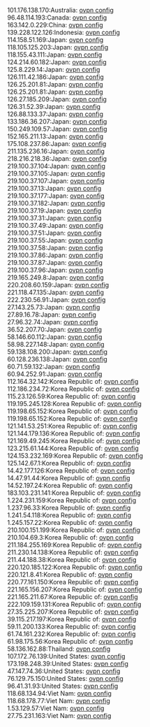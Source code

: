 101.176.138.170:Australia: [ovpn config](vpn/101_176_138_170.ovpn)  
96.48.114.193:Canada: [ovpn config](vpn/96_48_114_193.ovpn)  
163.142.0.229:China: [ovpn config](vpn/163_142_0_229.ovpn)  
139.228.122.126:Indonesia: [ovpn config](vpn/139_228_122_126.ovpn)  
114.158.51.169:Japan: [ovpn config](vpn/114_158_51_169.ovpn)  
118.105.125.203:Japan: [ovpn config](vpn/118_105_125_203.ovpn)  
118.155.43.111:Japan: [ovpn config](vpn/118_155_43_111.ovpn)  
124.214.60.182:Japan: [ovpn config](vpn/124_214_60_182.ovpn)  
125.8.229.14:Japan: [ovpn config](vpn/125_8_229_14.ovpn)  
126.111.42.186:Japan: [ovpn config](vpn/126_111_42_186.ovpn)  
126.25.201.81:Japan: [ovpn config](vpn/126_25_201_81.ovpn)  
126.25.201.81:Japan: [ovpn config](vpn/126_25_201_81.ovpn)  
126.27.185.209:Japan: [ovpn config](vpn/126_27_185_209.ovpn)  
126.31.52.39:Japan: [ovpn config](vpn/126_31_52_39.ovpn)  
126.88.133.37:Japan: [ovpn config](vpn/126_88_133_37.ovpn)  
133.186.36.207:Japan: [ovpn config](vpn/133_186_36_207.ovpn)  
150.249.109.57:Japan: [ovpn config](vpn/150_249_109_57.ovpn)  
152.165.211.13:Japan: [ovpn config](vpn/152_165_211_13.ovpn)  
175.108.237.86:Japan: [ovpn config](vpn/175_108_237_86.ovpn)  
211.135.236.16:Japan: [ovpn config](vpn/211_135_236_16.ovpn)  
218.216.218.36:Japan: [ovpn config](vpn/218_216_218_36.ovpn)  
219.100.37.104:Japan: [ovpn config](vpn/219_100_37_104.ovpn)  
219.100.37.105:Japan: [ovpn config](vpn/219_100_37_105.ovpn)  
219.100.37.107:Japan: [ovpn config](vpn/219_100_37_107.ovpn)  
219.100.37.13:Japan: [ovpn config](vpn/219_100_37_13.ovpn)  
219.100.37.177:Japan: [ovpn config](vpn/219_100_37_177.ovpn)  
219.100.37.182:Japan: [ovpn config](vpn/219_100_37_182.ovpn)  
219.100.37.19:Japan: [ovpn config](vpn/219_100_37_19.ovpn)  
219.100.37.31:Japan: [ovpn config](vpn/219_100_37_31.ovpn)  
219.100.37.49:Japan: [ovpn config](vpn/219_100_37_49.ovpn)  
219.100.37.51:Japan: [ovpn config](vpn/219_100_37_51.ovpn)  
219.100.37.55:Japan: [ovpn config](vpn/219_100_37_55.ovpn)  
219.100.37.58:Japan: [ovpn config](vpn/219_100_37_58.ovpn)  
219.100.37.86:Japan: [ovpn config](vpn/219_100_37_86.ovpn)  
219.100.37.87:Japan: [ovpn config](vpn/219_100_37_87.ovpn)  
219.100.37.96:Japan: [ovpn config](vpn/219_100_37_96.ovpn)  
219.165.249.8:Japan: [ovpn config](vpn/219_165_249_8.ovpn)  
220.208.60.159:Japan: [ovpn config](vpn/220_208_60_159.ovpn)  
221.118.47.135:Japan: [ovpn config](vpn/221_118_47_135.ovpn)  
222.230.56.91:Japan: [ovpn config](vpn/222_230_56_91.ovpn)  
27.143.25.73:Japan: [ovpn config](vpn/27_143_25_73.ovpn)  
27.89.16.78:Japan: [ovpn config](vpn/27_89_16_78.ovpn)  
27.96.32.74:Japan: [ovpn config](vpn/27_96_32_74.ovpn)  
36.52.207.70:Japan: [ovpn config](vpn/36_52_207_70.ovpn)  
58.146.60.112:Japan: [ovpn config](vpn/58_146_60_112.ovpn)  
58.98.227.148:Japan: [ovpn config](vpn/58_98_227_148.ovpn)  
59.138.108.200:Japan: [ovpn config](vpn/59_138_108_200.ovpn)  
60.128.236.138:Japan: [ovpn config](vpn/60_128_236_138.ovpn)  
60.71.59.132:Japan: [ovpn config](vpn/60_71_59_132.ovpn)  
60.94.252.91:Japan: [ovpn config](vpn/60_94_252_91.ovpn)  
112.164.32.142:Korea Republic of: [ovpn config](vpn/112_164_32_142.ovpn)  
112.186.234.72:Korea Republic of: [ovpn config](vpn/112_186_234_72.ovpn)  
115.23.126.59:Korea Republic of: [ovpn config](vpn/115_23_126_59.ovpn)  
119.195.245.128:Korea Republic of: [ovpn config](vpn/119_195_245_128.ovpn)  
119.198.65.152:Korea Republic of: [ovpn config](vpn/119_198_65_152.ovpn)  
119.198.65.152:Korea Republic of: [ovpn config](vpn/119_198_65_152.ovpn)  
121.141.53.251:Korea Republic of: [ovpn config](vpn/121_141_53_251.ovpn)  
121.144.179.136:Korea Republic of: [ovpn config](vpn/121_144_179_136.ovpn)  
121.169.49.245:Korea Republic of: [ovpn config](vpn/121_169_49_245.ovpn)  
123.215.61.144:Korea Republic of: [ovpn config](vpn/123_215_61_144.ovpn)  
124.153.232.169:Korea Republic of: [ovpn config](vpn/124_153_232_169.ovpn)  
125.142.67.1:Korea Republic of: [ovpn config](vpn/125_142_67_1.ovpn)  
14.42.177.126:Korea Republic of: [ovpn config](vpn/14_42_177_126.ovpn)  
14.47.91.44:Korea Republic of: [ovpn config](vpn/14_47_91_44.ovpn)  
14.52.197.24:Korea Republic of: [ovpn config](vpn/14_52_197_24.ovpn)  
183.103.231.141:Korea Republic of: [ovpn config](vpn/183_103_231_141.ovpn)  
1.224.231.159:Korea Republic of: [ovpn config](vpn/1_224_231_159.ovpn)  
1.237.96.33:Korea Republic of: [ovpn config](vpn/1_237_96_33.ovpn)  
1.241.54.118:Korea Republic of: [ovpn config](vpn/1_241_54_118.ovpn)  
1.245.157.22:Korea Republic of: [ovpn config](vpn/1_245_157_22.ovpn)  
210.100.151.199:Korea Republic of: [ovpn config](vpn/210_100_151_199.ovpn)  
210.104.69.3:Korea Republic of: [ovpn config](vpn/210_104_69_3.ovpn)  
211.184.255.169:Korea Republic of: [ovpn config](vpn/211_184_255_169.ovpn)  
211.230.14.138:Korea Republic of: [ovpn config](vpn/211_230_14_138.ovpn)  
211.44.188.38:Korea Republic of: [ovpn config](vpn/211_44_188_38.ovpn)  
220.120.185.122:Korea Republic of: [ovpn config](vpn/220_120_185_122.ovpn)  
220.121.8.41:Korea Republic of: [ovpn config](vpn/220_121_8_41.ovpn)  
220.77.161.150:Korea Republic of: [ovpn config](vpn/220_77_161_150.ovpn)  
221.165.156.207:Korea Republic of: [ovpn config](vpn/221_165_156_207.ovpn)  
221.165.211.67:Korea Republic of: [ovpn config](vpn/221_165_211_67.ovpn)  
222.109.159.131:Korea Republic of: [ovpn config](vpn/222_109_159_131.ovpn)  
27.35.225.207:Korea Republic of: [ovpn config](vpn/27_35_225_207.ovpn)  
39.115.217.197:Korea Republic of: [ovpn config](vpn/39_115_217_197.ovpn)  
59.11.200.133:Korea Republic of: [ovpn config](vpn/59_11_200_133.ovpn)  
61.74.161.232:Korea Republic of: [ovpn config](vpn/61_74_161_232.ovpn)  
61.98.175.56:Korea Republic of: [ovpn config](vpn/61_98_175_56.ovpn)  
58.136.162.88:Thailand: [ovpn config](vpn/58_136_162_88.ovpn)  
107.172.76.139:United States: [ovpn config](vpn/107_172_76_139.ovpn)  
173.198.248.39:United States: [ovpn config](vpn/173_198_248_39.ovpn)  
47.147.74.36:United States: [ovpn config](vpn/47_147_74_36.ovpn)  
76.129.75.150:United States: [ovpn config](vpn/76_129_75_150.ovpn)  
96.41.31.93:United States: [ovpn config](vpn/96_41_31_93.ovpn)  
118.68.134.94:Viet Nam: [ovpn config](vpn/118_68_134_94.ovpn)  
118.68.178.77:Viet Nam: [ovpn config](vpn/118_68_178_77.ovpn)  
1.53.129.57:Viet Nam: [ovpn config](vpn/1_53_129_57.ovpn)  
27.75.231.163:Viet Nam: [ovpn config](vpn/27_75_231_163.ovpn)  
